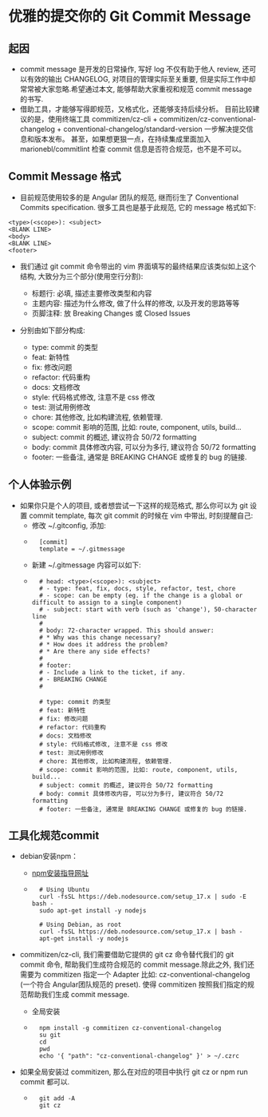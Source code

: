 # 优雅的提交你的 Git Commit Message

## 起因

- commit message 是开发的日常操作, 写好 log 不仅有助于他人 review, 还可以有效的输出 CHANGELOG, 对项目的管理实际至关重要, 但是实际工作中却常常被大家忽略.希望通过本文, 能够帮助大家重视和规范 commit message 的书写.
- 借助工具，才能够写得即规范，又格式化，还能够支持后续分析。
目前比较建议的是，使用终端工具 commitizen/cz-cli + commitizen/cz-conventional-changelog + conventional-changelog/standard-version 一步解决提交信息和版本发布。
甚至，如果想更狠一点，在持续集成里面加入 marionebl/commitlint 检查 commit 信息是否符合规范，也不是不可以。

## Commit Message 格式

- 目前规范使用较多的是 Angular 团队的规范, 继而衍生了 Conventional Commits specification. 很多工具也是基于此规范, 它的 message 格式如下:

``` {.line-numbers}
<type>(<scope>): <subject>
<BLANK LINE>
<body>
<BLANK LINE>
<footer>
```

- 我们通过 git commit 命令带出的 vim 界面填写的最终结果应该类似如上这个结构, 大致分为三个部分(使用空行分割):
    - 标题行: 必填, 描述主要修改类型和内容
    - 主题内容: 描述为什么修改, 做了什么样的修改, 以及开发的思路等等
    - 页脚注释: 放 Breaking Changes 或 Closed Issues

- 分别由如下部分构成:
    - type: commit 的类型
    - feat: 新特性
    - fix: 修改问题
    - refactor: 代码重构
    - docs: 文档修改
    - style: 代码格式修改, 注意不是 css 修改
    - test: 测试用例修改
    - chore: 其他修改, 比如构建流程, 依赖管理.
    - scope: commit 影响的范围, 比如: route, component, utils, build...
    - subject: commit 的概述, 建议符合 50/72 formatting
    - body: commit 具体修改内容, 可以分为多行, 建议符合 50/72 formatting
    - footer: 一些备注, 通常是 BREAKING CHANGE 或修复的 bug 的链接.

## 个人体验示例

- 如果你只是个人的项目, 或者想尝试一下这样的规范格式, 那么你可以为 git 设置 commit template, 每次 git commit 的时候在 vim 中带出, 时刻提醒自己:
    - 修改 ~/.gitconfig, 添加:
    - ``` {.line-numbers}
        [commit]
        template = ~/.gitmessage
        ```
    - 新建 ~/.gitmessage 内容可以如下:
    - ``` {.line-numbers}
        # head: <type>(<scope>): <subject>
        # - type: feat, fix, docs, style, refactor, test, chore
        # - scope: can be empty (eg. if the change is a global or difficult to assign to a single component)
        # - subject: start with verb (such as 'change'), 50-character line
        #
        # body: 72-character wrapped. This should answer:
        # * Why was this change necessary?
        # * How does it address the problem?
        # * Are there any side effects?
        #
        # footer:
        # - Include a link to the ticket, if any.
        # - BREAKING CHANGE
        #

        # type: commit 的类型
        # feat: 新特性
        # fix: 修改问题
        # refactor: 代码重构
        # docs: 文档修改
        # style: 代码格式修改, 注意不是 css 修改
        # test: 测试用例修改
        # chore: 其他修改, 比如构建流程, 依赖管理.
        # scope: commit 影响的范围, 比如: route, component, utils, build...
        # subject: commit 的概述, 建议符合 50/72 formatting
        # body: commit 具体修改内容, 可以分为多行, 建议符合 50/72 formatting
        # footer: 一些备注, 通常是 BREAKING CHANGE 或修复的 bug 的链接.
        ```

## 工具化规范commit

- debian安装npm：
    - [npm安装指导网址](https://github.com/nodesource/distributions#deb)
    - ``` {.line-numbers}
        # Using Ubuntu
        curl -fsSL https://deb.nodesource.com/setup_17.x | sudo -E bash -
        sudo apt-get install -y nodejs

        # Using Debian, as root
        curl -fsSL https://deb.nodesource.com/setup_17.x | bash -
        apt-get install -y nodejs
        ```

- commitizen/cz-cli, 我们需要借助它提供的 git cz 命令替代我们的 git commit 命令, 帮助我们生成符合规范的 commit message.除此之外, 我们还需要为 commitizen 指定一个 Adapter 比如: cz-conventional-changelog (一个符合 Angular团队规范的 preset). 使得 commitizen 按照我们指定的规范帮助我们生成 commit message.
    - 全局安装
    - ``` {.line-numbers}
        npm install -g commitizen cz-conventional-changelog
        su git
        cd
        pwd
        echo '{ "path": "cz-conventional-changelog" }' > ~/.czrc
        ```

- 如果全局安装过 commitizen, 那么在对应的项目中执行 git cz or npm run commit 都可以.
    - ``` {.line-numbers}
        git add -A
        git cz
        ```
